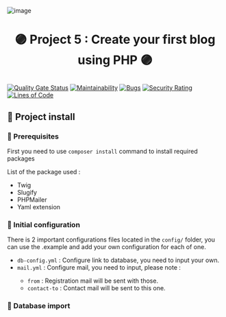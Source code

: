 ![image](https://user-images.githubusercontent.com/54909696/144947502-ef90f2a8-efcb-415d-b30d-5eba9d56fa65.png)
# <p align="center">🟣 Project 5 : Create your first blog using PHP 🟣</p>
[![Quality Gate Status](https://sonarcloud.io/api/project_badges/measure?project=ledukilian_LeduKilian_P5_10052021&metric=alert_status)](https://sonarcloud.io/summary/new_code?id=ledukilian_LeduKilian_P5_10052021)
[![Maintainability](https://api.codeclimate.com/v1/badges/706fe8c458f4273b5932/maintainability)](https://codeclimate.com/github/ledukilian/LeduKilian_P5_10052021/maintainability)
[![Bugs](https://sonarcloud.io/api/project_badges/measure?project=ledukilian_LeduKilian_P5_10052021&metric=bugs)](https://sonarcloud.io/dashboard?id=ledukilian_LeduKilian_P5_10052021)
[![Security Rating](https://sonarcloud.io/api/project_badges/measure?project=ledukilian_LeduKilian_P5_10052021&metric=security_rating)](https://sonarcloud.io/dashboard?id=ledukilian_LeduKilian_P5_10052021)
[![Lines of Code](https://sonarcloud.io/api/project_badges/measure?project=ledukilian_LeduKilian_P5_10052021&metric=ncloc)](https://sonarcloud.io/dashboard?id=ledukilian_LeduKilian_P5_10052021)


## 🧱 Project install
### 📌 Prerequisites
First you need to use `composer install` command to install required packages

List of the package used :
- Twig
- Slugify
- PHPMailer
- Yaml extension


### 📌 Initial configuration
There is 2 important configurations files located in the `config/` folder, you can use the .example and add your own configuration for each of one.
- `db-config.yml` : Configure link to database, you need to input your own.
- `mail.yml` : Configure mail, you need to input, please note :
    >
    - `from` : Registration mail will be sent with those.
    - `contact-to` : Contact mail will be sent to this one.


### 📌 Database import
